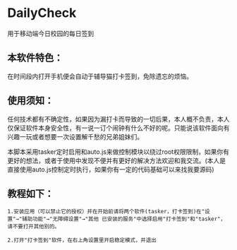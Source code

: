 # DailyCheck
用于移动端今日校园的每日签到

  ## 本软件特色：

在时间段内打开手机便会自动于辅导猫打卡签到，免除遗忘的烦恼。

  ## 使用须知：

任何技术都有不确定性，如果因为漏打卡而导致的一切后果，本人概不负责，本人仅保证软件本身安全性，有一说一订个闹钟有什么不好的呢。只能说该软件面向有兴趣一玩或者想要一次设置解千愁的兄弟姐妹们。

  本脚本采用tasker定时启用和auto.js来做控制模块以绕过root权限限制，如果你有更好的想法，或者于使用中发现不便并有更好的解决方法欢迎和我交流。(本人是直接使用auto.js控制定时执行，如果你有一定的代码基础可以来找我要源码)

## 教程如下：

    1.安装应用（可以禁止它的授权）并在开始前请将两个软件(tasker，打卡签到)在"设置"→"辅助功能"→"无障碍设置"→"其他 已安装的服务"中选择启用"打卡签到"和"tasker"，请不要打开其他别的。

    2.打开"打卡签到"软件，在右上角设置里开启稳定模式，并退出
